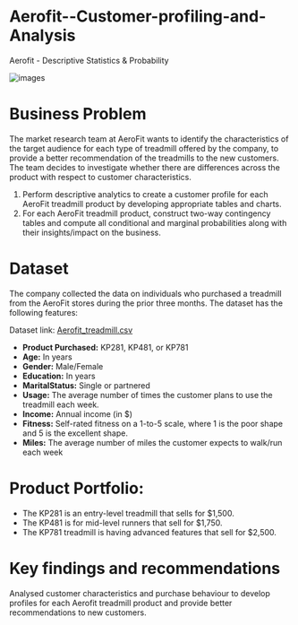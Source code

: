 # Aerofit--Customer-profiling-and-Analysis
 Aerofit - Descriptive Statistics &amp; Probability

![images](https://github.com/user-attachments/assets/20dccbce-3a0e-4c2d-8ce3-b041e1e78d4f)

# Business Problem

The market research team at AeroFit wants to identify the characteristics of the target audience for each type of treadmill offered by the company, to provide a better recommendation of the treadmills to the new customers. The team decides to investigate whether there are differences across the product with respect to customer characteristics.

1. Perform descriptive analytics to create a customer profile for each AeroFit treadmill product by developing appropriate tables and charts.
2. For each AeroFit treadmill product, construct two-way contingency tables and compute all conditional and marginal probabilities along with their insights/impact on the business.

# Dataset

The company collected the data on individuals who purchased a treadmill from the AeroFit stores during the prior three months. The dataset has the following features:

Dataset link: [Aerofit_treadmill.csv](https://d2beiqkhq929f0.cloudfront.net/public_assets/assets/000/001/125/original/aerofit_treadmill.csv?1639992749)

* **Product Purchased:**	KP281, KP481, or KP781
* **Age:**	In years
* **Gender:**	Male/Female
* **Education:**	In years
* **MaritalStatus:**	Single or partnered
* **Usage:**	The average number of times the customer plans to use the treadmill each week.
* **Income:**	Annual income (in $)
* **Fitness:**	Self-rated fitness on a 1-to-5 scale, where 1 is the poor shape and 5 is the excellent shape.
* **Miles:**	The average number of miles the customer expects to walk/run each week

# Product Portfolio:

* The KP281 is an entry-level treadmill that sells for $1,500.
* The KP481 is for mid-level runners that sell for $1,750.
* The KP781 treadmill is having advanced features that sell for $2,500.

# Key findings and recommendations

Analysed customer characteristics and purchase behaviour to develop profiles for each Aerofit treadmill product and provide better recommendations to new customers.
